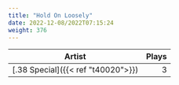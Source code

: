 ```yaml
---
title: "Hold On Loosely"
date: 2022-12-08/2022T07:15:24
weight: 376
---
```




 Artist | Plays 
----- | -----:
[.38 Special]({{< ref "t40020">}}) | 3

